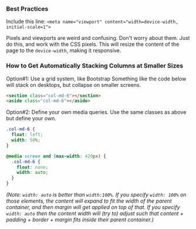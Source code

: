 ### Best Practices

Include this line:
`<meta name="viewport" content="width=device-width, initial-scale=1">`

Pixels and viewports are weird and confusing. Don't worry about them. Just do this, and work with the CSS pixels. This will resize the content of the page to the `device-width`, making it responsive.

### How to Get Automatically Stacking Columns at Smaller Sizes

Option#1: Use a grid system, like Bootstrap Something like the code below will stack on desktops, but collapse on smaller screens.

```HTML
<section class="col-md-6"></section> 
<aside class="col-md-6"></aside>
```

Option#2: Define your own media queries. Use the same classes as above but define your own.

```CSS
.col-md-6 {
  float: left;
  width: 50%;
}

@media screen and (max-width: 420px) {
  .col-md-6 {
    float: none;
    width: auto;
  }
}
```

_(Note: `width: auto` is better than `width:100%`. If you specify `width: 100%` on those elements, the content will expand to fit the width of the parent container, and then margin will get applied on top of that. If you specify `width: auto` then the content width will (try to) adjust such that content + padding + border + margin fits inside their parent container.)_
